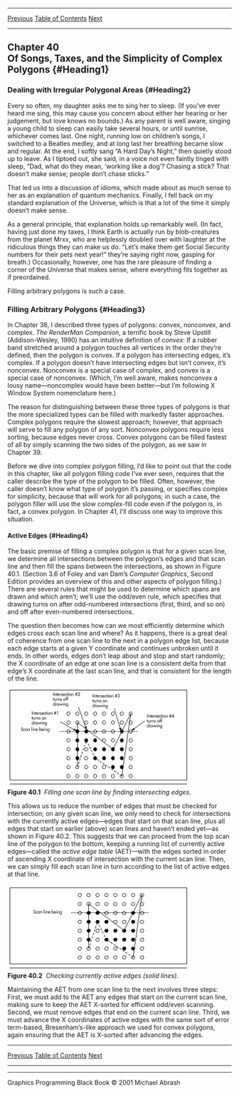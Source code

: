  ------------------------ --------------------------------- --------------------
  [Previous](39-05.html)   [Table of Contents](index.html)   [Next](40-02.html)
  ------------------------ --------------------------------- --------------------

Chapter 40\
 Of Songs, Taxes, and the Simplicity of Complex Polygons {#Heading1}
--------------------------------------------------------

### Dealing with Irregular Polygonal Areas {#Heading2}

Every so often, my daughter asks me to sing her to sleep. (If you’ve
ever heard me sing, this may cause you concern about either her hearing
or her judgement, but love knows no bounds.) As any parent is well
aware, singing a young child to sleep can easily take several hours, or
until sunrise, whichever comes last. One night, running low on
children’s songs, I switched to a Beatles medley, and at long last her
breathing became slow and regular. At the end, I softly sang “A Hard
Day’s Night,” then quietly stood up to leave. As I tiptoed out, she
said, in a voice not even faintly tinged with sleep, “Dad, what do they
mean, ‘working like a dog’? Chasing a stick? That doesn’t make sense;
people don’t chase sticks.”

That led us into a discussion of idioms, which made about as much sense
to her as an explanation of quantum mechanics. Finally, I fell back on
my standard explanation of the Universe, which is that a lot of the time
it simply doesn’t make sense.

As a general principle, that explanation holds up remarkably well. (In
fact, having just done my taxes, I think Earth is actually run by
blob-creatures from the planet Mrxx, who are helplessly doubled over
with laughter at the ridiculous things they can make us do. “Let’s make
them get Social Security numbers for their pets next year!” they’re
saying right now, gasping for breath.) Occasionally, however, one has
the rare pleasure of finding a corner of the Universe that makes sense,
where everything fits together as if preordained.

Filling arbitrary polygons is such a case.

### Filling Arbitrary Polygons {#Heading3}

In Chapter 38, I described three types of polygons: convex, nonconvex,
and complex. *The RenderMan Companion*, a terrific book by Steve Upstill
(Addison-Wesley, 1990) has an intuitive definition of *convex*: If a
rubber band stretched around a polygon touches all vertices in the order
they’re defined, then the polygon is convex. If a polygon has
intersecting edges, it’s complex. If a polygon doesn’t have intersecting
edges but isn’t convex, it’s nonconvex. Nonconvex is a special case of
complex, and convex is a special case of nonconvex. (Which, I’m well
aware, makes nonconvex a lousy name—noncomplex would have been
better—but I’m following X Window System nomenclature here.)

The reason for distinguishing between these three types of polygons is
that the more specialized types can be filled with markedly faster
approaches. Complex polygons require the slowest approach; however, that
approach will serve to fill any polygon of any sort. Nonconvex polygons
require less sorting, because edges never cross. Convex polygons can be
filled fastest of all by simply scanning the two sides of the polygon,
as we saw in Chapter 39.

Before we dive into complex polygon filling, I’d like to point out that
the code in this chapter, like all polygon filling code I’ve ever seen,
requires that the caller describe the type of the polygon to be filled.
Often, however, the caller doesn’t know what type of polygon it’s
passing, or specifies complex for simplicity, because that will work for
all polygons; in such a case, the polygon filler will use the slow
complex-fill code even if the polygon is, in fact, a convex polygon. In
Chapter 41, I’ll discuss one way to improve this situation.

#### Active Edges {#Heading4}

The basic premise of filling a complex polygon is that for a given scan
line, we determine all intersections between the polygon’s edges and
that scan line and then fill the spans between the intersections, as
shown in Figure 40.1. (Section 3.6 of Foley and van Dam’s *Computer
Graphics*, Second Edition provides an overview of this and other aspects
of polygon filling.) There are several rules that might be used to
determine which spans are drawn and which aren’t; we’ll use the odd/even
rule, which specifies that drawing turns on after odd-numbered
intersections (first, third, and so on) and off after even-numbered
intersections.

The question then becomes how can we most efficiently determine which
edges cross each scan line and where? As it happens, there is a great
deal of coherence from one scan line to the next in a polygon edge list,
because each edge starts at a given Y coordinate and continues unbroken
until it ends. In other words, edges don’t leap about and stop and start
randomly; the X coordinate of an edge at one scan line is a consistent
delta from that edge’s X coordinate at the last scan line, and that is
consistent for the length of the line.

![](images/40-01.jpg)\
 **Figure 40.1**  *Filling one scan line by finding intersecting edges.*

This allows us to reduce the number of edges that must be checked for
intersection; on any given scan line, we only need to check for
intersections with the currently active edges—edges that start on that
scan line, plus all edges that start on earlier (above) scan lines and
haven’t ended yet—as shown in Figure 40.2. This suggests that we can
proceed from the top scan line of the polygon to the bottom, keeping a
running list of currently active edges—called the *active edge table*
(AET)—with the edges sorted in order of ascending X coordinate of
intersection with the current scan line. Then, we can simply fill each
scan line in turn according to the list of active edges at that line.

![](images/40-02.jpg)\
 **Figure 40.2**  *Checking currently active edges (solid lines).*

Maintaining the AET from one scan line to the next involves three steps:
First, we must add to the AET any edges that start on the current scan
line, making sure to keep the AET X-sorted for efficient odd/even
scanning. Second, we must remove edges that end on the current scan
line. Third, we must advance the X coordinates of active edges with the
same sort of error term-based, Bresenham’s-like approach we used for
convex polygons, again ensuring that the AET is X-sorted after advancing
the edges.

  ------------------------ --------------------------------- --------------------
  [Previous](39-05.html)   [Table of Contents](index.html)   [Next](40-02.html)
  ------------------------ --------------------------------- --------------------

* * * * *

Graphics Programming Black Book © 2001 Michael Abrash
